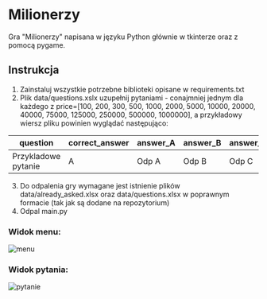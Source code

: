 # Milionerzy
Gra "Milionerzy" napisana w języku Python głównie w tkinterze oraz z pomocą pygame.

## Instrukcja
1. Zainstaluj wszystkie potrzebne biblioteki opisane w requirements.txt
2. Plik data/questions.xslx uzupełnij pytaniami - conajmniej jednym dla każdego z price=[100, 200, 300, 500, 1000, 2000, 5000, 10000, 20000, 40000, 75000, 125000, 250000, 500000, 1000000], a przykładowy wiersz pliku powinien wyglądać następująco:

| question | correct_answer	| answer_A | answer_B	| answer_C | answer_D | category | price |
| --- | --- | --- | --- | --- | --- | --- | --- |
| Przykladowe pytanie | A | Odp A | Odp B | Odp C | Odp D | Kategoria | 5000 |

3. Do odpalenia gry wymagane jest istnienie plików data/already_asked.xlsx oraz data/questions.xlsx w poprawnym formacie (tak jak są dodane na repozytorium)
4. Odpal main.py

### Widok menu:
![menu](https://github.com/damianstefan44/Milionerzy/assets/56561841/dbc9b97d-9e28-4bbd-ad24-fbed26605250)

### Widok pytania:
![pytanie](https://github.com/damianstefan44/Milionerzy/assets/56561841/5ae42189-564e-4883-a598-69f6dee8aca4)
